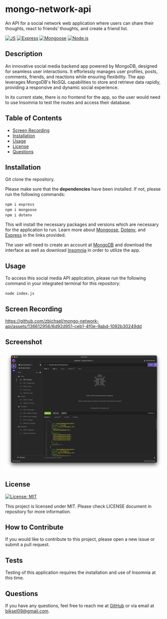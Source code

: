 # mongo-network-api
An API for a social network web application where users can share their thoughts, react to friends’ thoughts, and create a friend list.

[![JS](https://img.shields.io/badge/javascript-yellow?logo=javascript)](https://shields.io/docs/logos)
[![Express](https://img.shields.io/badge/express-red?logo=express)](https://shields.io/docs/logos)
[![Mongoose](https://img.shields.io/badge/mongoose-green?logo=mongoose)](https://shields.io/docs/logos)
[![Node.js](https://img.shields.io/badge/node.js-green?logo=node.js)](https://shields.io/docs/logos)

  ## Description

An innovative social media backend app powered by MongoDB, designed for seamless user interactions. It efforlessly manages user profiles, posts, comments, friends, and reactions while ensuring flexibility. The app leverages MongoDB's NoSQL capabilities to store and retrieve data rapidly, providing a responsive and dynamic social experience.

In its current state, there is no frontend for the app, so the user would need to use Insomnia to test the routes and access their database.


  ## Table of Contents
  - [Screen Recording](#screen-recording)
  - [Installation](#installation)
  - [Usage](#usage)
  - [License](#license)
  - [Questions](#questions)

  ## Installation

Git clone the repository.

Please make sure that the **dependencies** have been installed. If not, please run the following commands:

`npm i express`\
`npm i mongoose`\
`npm i dotenv`

This will install the necessary packages and versions which are necessary for the application to run. Learn more about [Mongoose](https://www.npmjs.com/package/mongoose), [Dotenv](https://www.npmjs.com/package/dotenv), and [Express](https://www.npmjs.com/package/express) in the links provided.

The user will need to create an account at [MongoDB](https://www.mongodb.com/) and download the interface as well as download [Insomnia](https://insomnia.rest/) in order to utilize the app. 

  ## Usage

To access this social media API application, please run the following command in your integrated terminal for this repository:

`node index.js`

  ## Screen Recording

  

https://github.com/zbichsel/mongo-network-api/assets/136612956/6d92d951-ceb1-4f0e-9abd-1092b30249dd



  ## Screenshot

  ![Screenshot](./assets/Screenshot%202023-08-26%20at%202.23.36%20PM.png)

  ## License

[![License: MIT](https://img.shields.io/badge/License-MIT-blue.svg)](https://opensource.org/licenses/MIT)

This project is licensed under MIT. Please check LICENSE document in repository for more information.

  ## How to Contribute

If you would like to contribute to this project, please open a new issue or submit a pull request.

  ## Tests

Testing of this application requires the installation and use of Insomnia at this time.

  ## Questions

  If you have any questions, feel free to reach me at [GitHub](https://github.com/zbichsel) or via email at [biksel09@gmail.com](biksel09@gmail.com).
